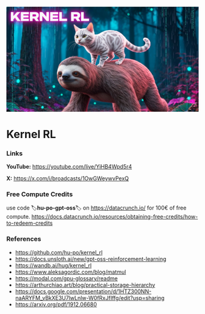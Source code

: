 ![thumbnail](thumbnail.jpg)

# Kernel RL

### Links

**YouTube:** https://youtube.com/live/YiHB4Wpd5r4

**X:** https://x.com/i/broadcasts/1OwGWeywvPexQ

### Free Compute Credits

use code 🏷️**hu-po-gpt-oss**🏷️ on https://datacrunch.io/ for 100€ of free compute.
https://docs.datacrunch.io/resources/obtaining-free-credits/how-to-redeem-credits

### References

- https://github.com/hu-po/kernel_rl
- https://docs.unsloth.ai/new/gpt-oss-reinforcement-learning
- https://wandb.ai/hug/kernel_rl
- https://www.aleksagordic.com/blog/matmul
- https://modal.com/gpu-glossary/readme
- https://arthurchiao.art/blog/practical-storage-hierarchy
- https://docs.google.com/presentation/d/1HTZ300NN-naARYFM_vBkXE3U7lwLnlw-W0fRxJfIffg/edit?usp=sharing
- https://arxiv.org/pdf/1912.06680